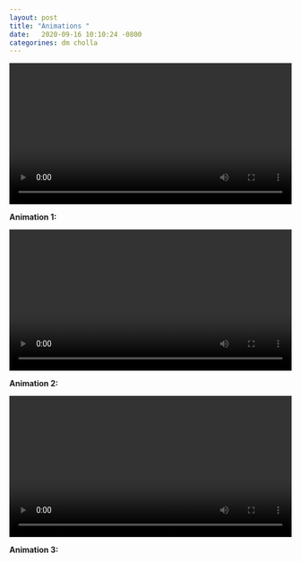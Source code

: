 ```yaml
---
layout: post
title: "Animations "
date:   2020-09-16 10:10:24 -0800
categorines: dm cholla
---
```




<!-- 
<div style="text-align: center">
<video src="{{ site.url }}assets/videos/zeldovich_black.mp4" width="100%"  height="auto" controls preload> </video>
</div>

**Animation 1:**





<div style="text-align: center">
<video src="{{ site.url }}assets/videos/dm_50Mpc_projection_nyx_cholla.mp4" width="100%"  height="auto" controls preload> </video>
</div>

**Animation 2:** -->



<div style="text-align: center">
<video src="{{ site.url }}assets/videos/dm_gas_density_50Mpc_new.mp4" width="100%"  height="auto" controls preload> </video>
</div>

**Animation 1:**



<div style="text-align: center">
<video src="{{ site.url }}assets/videos/gas_density_temperature_50Mpc_new.mp4" width="100%"  height="auto" controls preload> </video>
</div>

**Animation 2:**



<!-- 
<div style="text-align: center">
<video src="{{ site.url }}assets/videos/phase_diagram_uvb_comparison_balck.mp4" width="100%"  height="auto" controls preload> </video>
</div>

**Animation 5:** -->


<div style="text-align: center">
<video src="{{ site.url }}assets/videos/cosmo_fly_4k.mp4" width="100%"  height="auto" controls preload> </video>
</div>

**Animation 3:**

